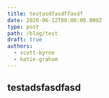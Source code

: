 ```yaml
---
title: testasdfasdffasdf
date: 2020-06-12T00:00:00.000Z
type: post
path: /blog/test
draft: true
authors:
  - scott-byrne
  - katie-graham
---
```

## testadsfasdfasd